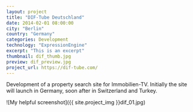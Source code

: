 ```yaml
---
layout: project
title: "DIF-Tube Deutschland"
date: 2014-02-01 08:00:00
city: "Berlin"
country: "Germany"
categories: Development
technology: "ExpressionEngine"
excerpt: "This is an excerpt"
thumbnail: dif_thumb.jpg
preview: dif_preview.jpg
project_url: https://dif-tube.com/
---
```


Development of a property search site for Immobilien-TV. Initially the site will launch in Germany, soon after in Switzerland and Turkey.

![My helpful screenshot]({{ site.project_img }}dif_01.jpg)
